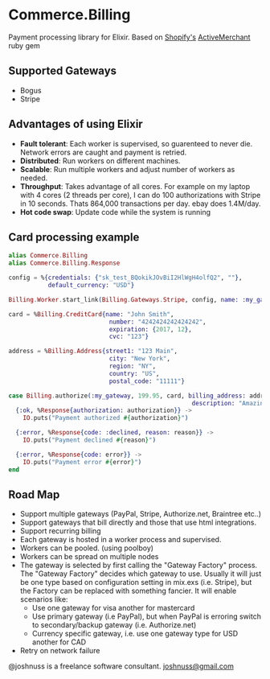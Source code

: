 Commerce.Billing
=================

Payment processing library for Elixir. Based on [Shopify's](http://shopify.com) [ActiveMerchant](http://github.com/Shopify/active_merchant) ruby gem

## Supported Gateways

- Bogus
- Stripe

## Advantages of using Elixir

- **Fault tolerant**: Each worker is supervised, so guarenteed to never die. Network errors are caught and payment is retried.
- **Distributed**: Run workers on different machines.
- **Scalable**: Run multiple workers and adjust number of workers as needed.
- **Throughput**: Takes advantage of all cores. For example on my laptop with 4 cores (2 threads per core), I can do 100 authorizations with Stripe in 10 seconds. Thats 864,000 transactions per day. ebay does 1.4M/day.
- **Hot code swap**: Update code while the system is running

## Card processing example

```elixir
alias Commerce.Billing
alias Commerce.Billing.Response

config = %{credentials: {"sk_test_BQokikJOvBiI2HlWgH4olfQ2", ""},
           default_currency: "USD"}

Billing.Worker.start_link(Billing.Gateways.Stripe, config, name: :my_gateway)

card = %Billing.CreditCard{name: "John Smith",
                            number: "4242424242424242",
                            expiration: {2017, 12},
                            cvc: "123"}

address = %Billing.Address{street1: "123 Main",
                            city: "New York",
                            region: "NY",
                            country: "US",
                            postal_code: "11111"}

case Billing.authorize(:my_gateway, 199.95, card, billing_address: address,
                                                   description: "Amazing T-Shirt") do
  {:ok, %Response{authorization: authorization}} ->
    IO.puts("Payment authorized #{authorization}")

  {:error, %Response{code: :declined, reason: reason}} ->
    IO.puts("Payment declined #{reason}")

  {:error, %Response{code: error}} ->
    IO.puts("Payment error #{error}")
end
```

## Road Map

- Support multiple gateways (PayPal, Stripe, Authorize.net, Braintree etc..)
- Support gateways that bill directly and those that use html integrations.
- Support recurring billing
- Each gateway is hosted in a worker process and supervised.
- Workers can be pooled. (using poolboy)
- Workers can be spread on multiple nodes
- The gateway is selected by first calling the "Gateway Factory" process. The "Gateway Factory" decides which gateway to use. Usually it will just be one type based on configuration setting in mix.exs (i.e. Stripe), but the Factory can be replaced with something fancier. It will enable scenarios like:
    - Use one gateway for visa another for mastercard
    - Use primary gateway (i.e PayPal), but when PayPal is erroring switch to secondary/backup gateway (i.e. Authorize.net)
    - Currency specific gateway, i.e. use one gateway type for USD another for CAD
- Retry on network failure


@joshnuss is a freelance software consultant. joshnuss@gmail.com
